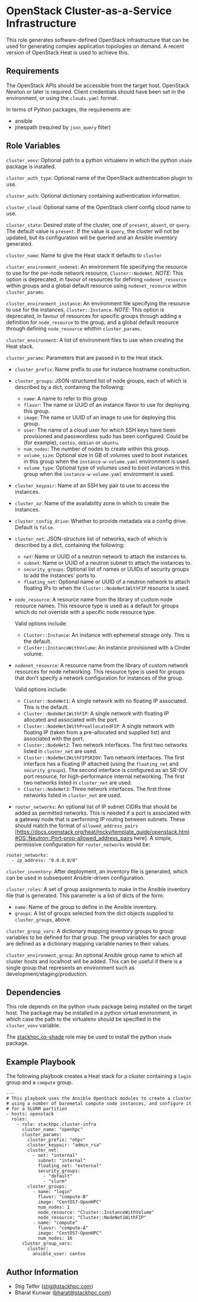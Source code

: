 OpenStack Cluster-as-a-Service Infrastructure
=============================================

This role generates software-defined OpenStack infrastructure that can
be used for generating complex application topologies on demand.
A recent version of OpenStack Heat is used to achieve this.

Requirements
------------

The OpenStack APIs should be accessible from the target host.  OpenStack
Newton or later is required.  Client credentials should have been set
in the environment, or using the `clouds.yaml` format.

In terms of Python packages, the requirements are:
- ansible
- jmespath (required by `json_query` filter)

Role Variables
--------------

`cluster_venv`: Optional path to a python virtualenv in which the python
`shade` package is installed.

`cluster_auth_type`: Optional name of the OpenStack authentication plugin to
use.

`cluster_auth`: Optional dictionary containing authentication information.

`cluster_cloud`: Optional name of the OpenStack client config cloud name to use.

`cluster_state`: Desired state of the cluster, one of `present`, `absent`, or
`query`.  The default value is `present`. If the value is `query`, the cluster
will not be updated, but its configuration will be queried and an Ansible
inventory generated.

`cluster_name`: Name to give the Heat stack
It defaults to `cluster`

`cluster_environment_nodenet`: An environment file specifying the resource to
use for the per-node network resource, `Cluster::NodeNet`. *NOTE*: This option is
deprecated, in favour of resources for defining `nodenet_resource` within groups
and a global default resource using `nodenet_resource` within `cluster_params`.

`cluster_environment_instance`: An environment file specifying the resource to
use for the instances, `Cluster::Instance`. *NOTE*: This option is deprecated,
in favour of resources for specific groups through adding a definition for
`node_resource` to the group, and a global default resource through
defining `node_resource` whithin `cluster_params`.

`cluster_environment`: A list of environment files to use when creating the
Heat stack.

`cluster_params`: Parameters that are passed in to the Heat stack.

  * `cluster_prefix`: Name prefix to use for instance hostname construction.

  * `cluster_groups`: JSON-structured list of node groups, each of which is
     described by a dict, containing the following:

    * `name`: A name to refer to this group
    * `flavor`: The name or UUID of an instance flavor to use for deploying this group.
    * `image`: The name or UUID of an image to use for deploying this group.
    * `user`: The name of a cloud user for which SSH keys have been provisioned and
      passwordless sudo has been configured.  Could be (for example), `centos`, `debian`
      or `ubuntu`.
    * `num_nodes`: The number of nodes to create within this group.
    * `volume_size`: Optional size in GB of volumes used to boot instances in
      this group when the `instance-w-volume.yaml` environment is used.
    * `volume_type`: Optional type of volumes used to boot instances in this
      group when the `instance-w-volume.yaml` environment is used.

  * `cluster_keypair`: Name of an SSH key pair to use to access the instances.

  * `cluster_az`: Name of the availability zone in which to create the
    instances.

  * `cluster_config_drive`: Whether to provide metadata via a config drive.
    Default is `false`.

  * `cluster_net`: JSON-structure list of networks, each of which is described
    by a dict, containing the following:

    * `net`: Name or UUID of a neutron network to attach the instances to.
    * `subnet`: Name or UUID of a neutron subnet to attach the instances to.
    * `security_groups`: Optional list of names or UUIDs of security groups to
      add the instances' ports to.
    * `floating_net`: Optional name or UUID of a neutron network to attach
      floating IPs to when the `Cluster::NodeNet1WithFIP` resource is used.

  * `node_resource`: A resource name from the library of custom node resource 
     names.  This resource type is used as a default for groups which do not
     override with a specific node resource type.

     Valid options include:

    * `Cluster::Instance`: An instance with ephemeral storage only.
      This is the default.
    * `Cluster::InstanceWithVolume`: An instance provisioned with a Cinder volume.

  * `nodenet_resource`: A resource name from the library of custom network 
    resources for node networking.  This resource type is used for groups that
    don't specify a network configuration for instances of the group.

    Valid options include:

    * `Cluster::NodeNet1`: A single network with no floating IP associated.
      This is the default.
    * `Cluster::NodeNet1WithFIP`: A single network with floating IP allocated
      and associated with the port.
    * `Cluster::NodeNet1WithPreallocatedFIP`: A single network with floating IP
      (taken from a pre-allocated and supplied list) and associated with the port.
    * `Cluster::NodeNet2`: Two network interfaces.  The first two networks listed
      in `cluster_net` are used.
    * `Cluster::NodeNet2WithFIPSRIOV`: Two network interfaces.  The first interface
      has a floating IP attached (using the `floating_net` and `security_groups`).
      The second interface is configured as an SR-IOV port resource, for
      high-performance internal networking.  The first two networks listed
      in `cluster_net` are used.
    * `Cluster::NodeNet3`: Three network interfaces.  The first three networks listed
      in `cluster_net` are used.

  * `router_networks`: An optional list of IP subnet CIDRs that should be added as
    permitted networks.  This is needed if a port is associated with a gateway node that
    is performing IP routing between subnets.  These should match the format of `allowed_address_pairs`
    [https://docs.openstack.org/heat/rocky/template_guide/openstack.html#OS::Neutron::Port-prop-allowed_address_pairs here].
    A simple, permissive configuration for `router_networks` would be: 
    
```
router_networks:
  - ip_address: "0.0.0.0/0"
```

`cluster_inventory`: After deployment, an inventory file is generated,
which can be used in subsequent Ansible-driven configuration.

`cluster_roles`: A set of group assignments to make in the Ansible inventory file
that is generated.  This parameter is a list of dicts of the form:

  * `name`: Name of the group to define in the Ansible inventory.
  * `groups`: A list of groups selected from the dict objects supplied to `cluster_groups`, above.

`cluster_group_vars`: A dictionary mapping inventory groups to group variables
to be defined for that group. The group variables for each group are defined as
a dictionary mapping variable names to their values.

`cluster_environment_group`: An optional Ansible group name to which all
cluster hosts and localhost will be added. This can be useful if there is a
single group that represents an environment such as
development/staging/production.

Dependencies
------------

This role depends on the python `shade` package being installed on the target
host. The package may be installed in a python virtual environment, in which
case the path to the virtualenv should be specified in the `cluster_venv`
variable.

The [stackhpc.os-shade](https://galaxy.ansible.com/stackhpc/os-shade/) role may
be used to install the python `shade` package.

Example Playbook
----------------

The following playbook creates a Heat stack for a cluster containing a `login`
group and a `compute` group.

    ---
    # This playbook uses the Ansible OpenStack modules to create a cluster
    # using a number of baremetal compute node instances, and configure it
    # for a SLURM partition
    - hosts: openstack
      roles:
        - role: stackhpc.cluster-infra
          cluster_name: "openhpc"
          cluster_params:
            cluster_prefix: "ohpc"
            cluster_keypair: "admin_rsa"
            cluster_net:
              - net: "internal"
                subnet: "internal"
                floating_net: "external"
                security_groups:
                  - "default"
                  - "slurm"
            cluster_groups:
              - name: "login"
                flavor: "compute-B"
                image: "CentOS7-OpenHPC"
                num_nodes: 1
                node_resource: "Cluster::InstanceWithVolume"
                node_resource: "Cluster::NodeNet1WithFIP"
              - name: "compute"
                flavor: "compute-A"
                image: "CentOS7-OpenHPC"
                num_nodes: 16
          cluster_group_vars:
            cluster:
              ansible_user: centos

Author Information
------------------

- Stig Telfer (<stig@stackhpc.com>)
- Bharat Kunwar (<bharat@stackhpc.com>)
